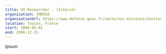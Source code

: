 ```yaml
---
title: UX Researcher - (Interim)
organization: IMNSSA
organizationUrl: https://www.defense.gouv.fr/sante/nos-missions/soutien-medical/hopitaux-militaires/hnia-sainte-anne-toulon-83
location: Toulon, France
start: 2008-05-01
end: 2008-12-31
---
```


Ipsum